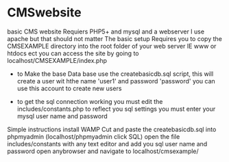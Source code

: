 CMSwebsite
==========

basic CMS website
Requiers PHP5+ and mysql and a webserver I use apache but that should not matter
The basic setup Requires you to copy the CMSEXAMPLE directory into the root folder of your web server IE www or htdocs ect
you can access the site by going to localhost/CMSEXAMPLE/index.php

- to Make the base Data base use the createbasicdb.sql script, this will create a user wit hthe name 'user1' and password 'password' you can use this account to create new users


- to get the sql connection working you must edit the includes/constants.php to reflect you sql settings you must enter your mysql user name and password


Simple instructions 
install WAMP
Cut and paste the createbasicdb.sql into phpmyadmin (localhost/phpmyadmin click SQL)
open the file includes/constants with any text editor and add you sql user name and password 
open anybrowser and navigate to localhost/cmsexample/



